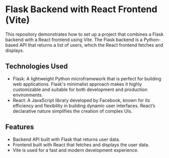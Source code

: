 # Flask Backend with React Frontend (Vite)
This repository demonstrates how to set up a project that combines a Flask backend with a React frontend using Vite. The Flask backend is a Python-based API that returns a list of users, which the React frontend fetches and displays.

## Technologies Used
- Flask: A lightweight Python microframework that is perfect for building web applications. Flask's minimalist approach makes it highly customizable and suitable for both development and production environments.
- React: A JavaScript library developed by Facebook, known for its efficiency and flexibility in building dynamic user interfaces. React’s declarative nature simplifies the creation of complex UIs.
## Features
- Backend API built with Flask that returns user data.
- Frontend built with React that fetches and displays the user data.
- Vite is used for a fast and modern development experience.